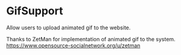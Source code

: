 # GifSupport
Allow users to upload animated gif to the website.

Thanks to ZetMan for implementation of animated gif to the system.  <https://www.opensource-socialnetwork.org/u/zetman>